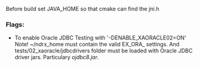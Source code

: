 Before build set JAVA_HOME so that cmake can find the jni.h


### Flags:


- To enable Oracle JDBC Testing with '-DENABLE_XAORACLE02=ON'
Note! ~/ndrx_home must contain the valid EX_ORA_ settings.
And tests/02_xaoracle/jdbcdrivers folder must be loaded with Oracle
JDBC driver jars. Particulary *ojdbc8.jar*.
